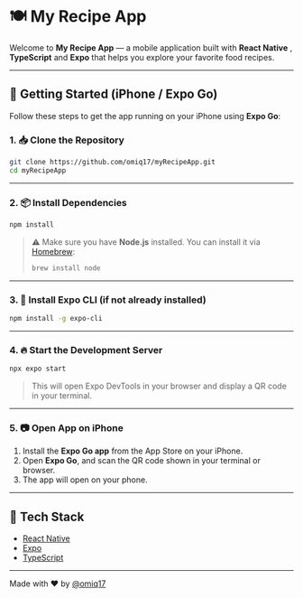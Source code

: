 # 🍽️ My Recipe App

Welcome to **My Recipe App** — a mobile application built with **React Native** , **TypeScript** and **Expo** that helps you explore your favorite food recipes.

---

## 🚀 Getting Started (iPhone / Expo Go)

Follow these steps to get the app running on your iPhone using **Expo Go**:

### 1. 📥 Clone the Repository

```bash
git clone https://github.com/omiq17/myRecipeApp.git
cd myRecipeApp
```

---

### 2. 📦 Install Dependencies

```bash
npm install
```

> ⚠️ Make sure you have **Node.js** installed. You can install it via [Homebrew](https://brew.sh):
>
> ```bash
> brew install node
> ```

---

### 3. 📱 Install Expo CLI (if not already installed)

```bash
npm install -g expo-cli
```

---

### 4. 🔥 Start the Development Server

```bash
npx expo start
```

> This will open Expo DevTools in your browser and display a QR code in your terminal.

---

### 5. 📷 Open App on iPhone

1. Install the **Expo Go app** from the App Store on your iPhone.
2. Open **Expo Go**, and scan the QR code shown in your terminal or browser.
3. The app will open on your phone.

---

## 🧱 Tech Stack

- [React Native](https://reactnative.dev/)
- [Expo](https://expo.dev/)
- [TypeScript](https://www.typescriptlang.org/)

---

Made with ❤️ by [@omiq17](https://github.com/omiq17)
